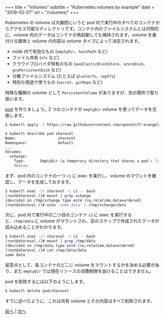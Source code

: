 +++
title = "Volumes"
subtitle = "Kubernetes volumes by example"
date = "2019-02-27"
url = "/volumes/"
+++

Kubernetes の volume は大雑把にいうと pod 内で実行中のすべてのコンテナからアクセス可能なディレクトリです。コンテナ内のファイルシステムとは対照的に、volume 内のデータはコンテナが再起動しても保持されます。volume を裏付ける媒体と volume の内容は volume タイプによって決定されます。

- node 内で有効なもの (`emptyDir`、`hostPath` など)
- ファイル共有 (`nfs` など)
- クラウドプロバイダ特有のもの (`awsElasticBlockStore`、`azureDisk`、`gcePersistentDisk` など)
- 分散ファイルシステム (たとえば `glusterfs`、`cephfs`)
- 特別な用途で使うもの (`secret`、`gitRepo` など)

特殊な種類の volume として `PersistentVolume` がありますが、別の箇所で取り扱います。

[pod](https://github.com/openshift-evangelists/kbe/blob/master/specs/volumes/pod.yaml) を作りましょう。2 つのコンテナが `emptyDir` volume を使ってデータを交換します。

```bash
$ kubectl apply -f https://raw.githubusercontent.com/openshift-evangelists/kbe/master/specs/volumes/pod.yaml

$ kubectl describe pod sharevol
Name:                   sharevol
Namespace:              default
...
Volumes:
  xchange:
    Type:       EmptyDir (a temporary directory that shares a pod's lifetime)
    Medium:
```

まず、pod 内のコンテナの一つ `c1` に exec を実行し、volume のマウントを確認し、データを生成しておきます。

```bash
$ kubectl exec -it sharevol -c c1 -- bash
[root@sharevol /]# mount | grep xchange
/dev/sda1 on /tmp/xchange type ext4 (rw,relatime,data=ordered)
[root@sharevol /]# echo 'some data' > /tmp/xchange/data
```

次に、pod 内で実行中の二つ目のコンテナ `c2` に exec を実行すると、`/tmp/data` に volume がマウントされ、前のステップで作成されたデータが読み込めることがわかります。

```bash
$ kubectl exec -it sharevol -c c2 -- bash
[root@sharevol /]# mount | grep /tmp/data
/dev/sda1 on /tmp/data type ext4 (rw,relatime,data=ordered)
[root@sharevol /]# cat /tmp/data/data
some data
```

留意点として、各コンテナのどこに volume をマウントするかを決める必要があり、また `emptyDir` では現在リソースの消費制限を設けることはできません。

pod を削除するには以下のようにします。

```bash
$ kubectl delete pod/sharevol
```

すでに述べたように、これは共有 volume とその内容はすべて削除されます。

[前へ](/ns) | [次へ](/pv)
